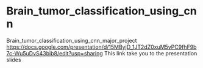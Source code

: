 # Brain_tumor_classification_using_cnn
Brain_tumor_classification_using_cnn_major_project
https://docs.google.com/presentation/d/15MByjD_1JT2dZ0xuM5vPC9fhF9b7c-Wu5uDvS43bib8/edit?usp=sharing
This link take you to the presentation slides
